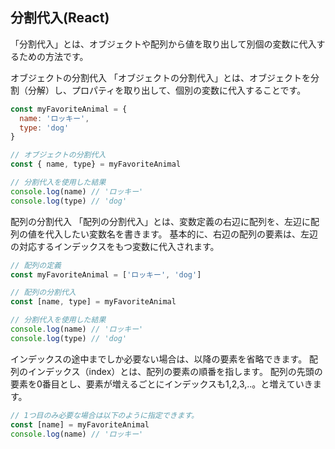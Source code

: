 ## 分割代入(React)
「分割代入」とは、オブジェクトや配列から値を取り出して別個の変数に代入するための方法です。

オブジェクトの分割代入
「オブジェクトの分割代入」とは、オブジェクトを分割（分解）し、プロパティを取り出して、個別の変数に代入することです。

```jsx
const myFavoriteAnimal = {
  name: 'ロッキー',
  type: 'dog'
}

// オブジェクトの分割代入
const { name, type} = myFavoriteAnimal

// 分割代入を使用した結果
console.log(name) // 'ロッキー'
console.log(type) // 'dog'
```

配列の分割代入
「配列の分割代入」とは、変数定義の右辺に配列を、左辺に配列の値を代入したい変数名を書きます。
基本的に、右辺の配列の要素は、左辺の対応するインデックスをもつ変数に代入されます。

```jsx
// 配列の定義
const myFavoriteAnimal = ['ロッキー', 'dog']

// 配列の分割代入
const [name, type] = myFavoriteAnimal

// 分割代入を使用した結果
console.log(name) // 'ロッキー'
console.log(type) // 'dog'
```

インデックスの途中までしか必要ない場合は、以降の要素を省略できます。
配列のインデックス（index）とは、配列の要素の順番を指します。
配列の先頭の要素を0番目とし、要素が増えるごとにインデックスも1,2,3,..。と増えていきます。

```jsx
// 1つ目のみ必要な場合は以下のように指定できます。
const [name] = myFavoriteAnimal
console.log(name) // 'ロッキー'
```